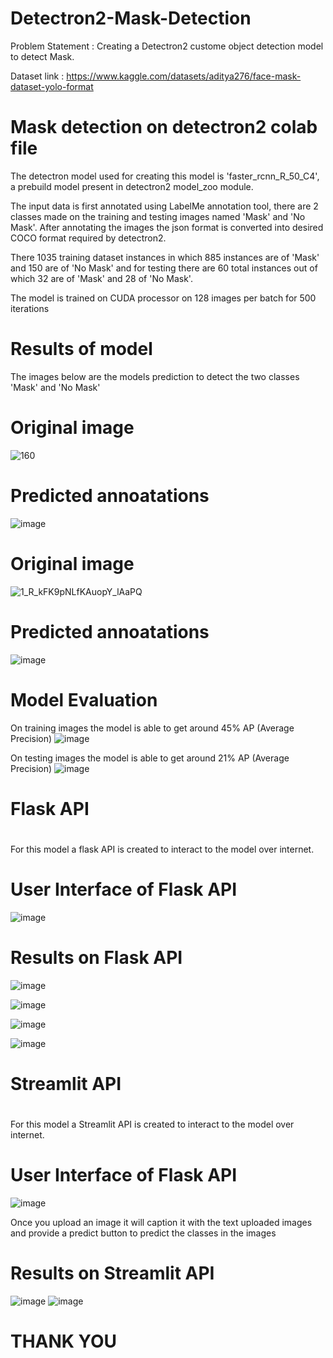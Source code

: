 # Detectron2-Mask-Detection
Problem Statement : Creating a Detectron2 custome object detection model to detect Mask.

Dataset link : https://www.kaggle.com/datasets/aditya276/face-mask-dataset-yolo-format


# Mask detection on detectron2 colab file

The detectron model used for creating this model is 'faster_rcnn_R_50_C4', a prebuild model present in detectron2 model_zoo module.

The input data is first annotated using LabelMe annotation tool, there are 2 classes made on the training and testing images named 'Mask' and 'No Mask'. After annotating the images the json format is converted into desired COCO format required by detectron2.

There 1035 training dataset instances in which 885 instances are of 'Mask' and 150 are of 'No Mask' and for testing there are 60 total instances out of which 32 are of 'Mask' and 28 of 'No Mask'.

The model is trained on CUDA processor on 128 images per batch for 500 iterations

# Results of model
The images below are the models prediction to detect the two classes 'Mask' and 'No Mask'

# Original image
![160](https://github.com/IYashCanCode/Detectron2-Mask-Detection/assets/91466909/7772e6f2-f0cc-4a18-9fac-e88ee2109bfe)

# Predicted annoatations 
![image](https://github.com/IYashCanCode/Detectron2-Mask-Detection/assets/91466909/47146b67-8da2-40de-9467-c42d36aa115d)

# Original image
![1_R_kFK9pNLfKAuopY_lAaPQ](https://github.com/IYashCanCode/Detectron2-Mask-Detection/assets/91466909/37ec9456-2139-4a07-b019-456177910dcb)

# Predicted annoatations 
![image](https://github.com/IYashCanCode/Detectron2-Mask-Detection/assets/91466909/820d2f15-0616-4c7f-825f-cc9c8741f4e2)


# Model Evaluation 

On training images the model is able to get around 45% AP (Average Precision)
![image](https://github.com/IYashCanCode/Detectron2-Mask-Detection/assets/91466909/048216af-a547-4345-b266-71307dfe3a13)

On testing images the model is able to get around 21% AP (Average Precision)
![image](https://github.com/IYashCanCode/Detectron2-Mask-Detection/assets/91466909/31c1b639-5c80-46ef-8d89-cae740fb1e5a)


#
# Flask API
#
For this model a flask API is created to interact to the model over internet.

# User Interface of Flask API
![image](https://github.com/IYashCanCode/Detectron2-Mask-Detection/assets/91466909/ecd782ac-8fc3-42e0-a647-7b276b666f84)


# Results on Flask API
![image](https://github.com/IYashCanCode/Detectron2-Mask-Detection/assets/91466909/7331cfb9-1e71-42db-87de-ea62647cf1a6)

![image](https://github.com/IYashCanCode/Detectron2-Mask-Detection/assets/91466909/bf41e1c4-2c9e-46c8-98dc-6691aec99d61)


![image](https://github.com/IYashCanCode/Detectron2-Mask-Detection/assets/91466909/dd6aabb6-693a-4a84-97ee-6b5cf11be42b)

![image](https://github.com/IYashCanCode/Detectron2-Mask-Detection/assets/91466909/1567d777-983f-4502-9f5d-c78e2baa38e8)


#
# Streamlit API
#
For this model a Streamlit API is created to interact to the model over internet.

# User Interface of Flask API
![image](https://github.com/IYashCanCode/Detectron2-Mask-Detection/assets/91466909/83b3bacb-b78a-42ce-833f-9ac634e0759f)

Once you upload an image it will caption it with the text uploaded images and provide a predict button to predict the classes in the images

# Results on Streamlit API
![image](https://github.com/IYashCanCode/Detectron2-Mask-Detection/assets/91466909/b6b1a4fa-ef62-405e-b056-cbfe67feba41)
![image](https://github.com/IYashCanCode/Detectron2-Mask-Detection/assets/91466909/0450a4dc-398b-479a-b84c-2f09a5012dc2)

# THANK YOU 







